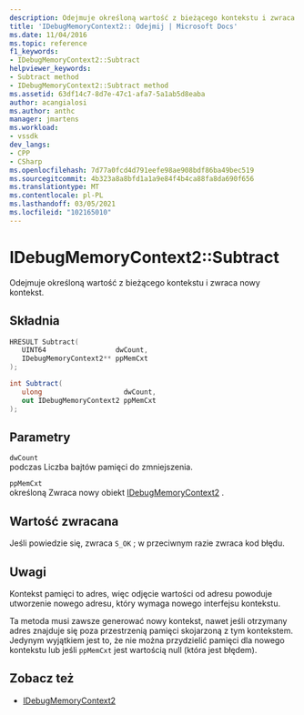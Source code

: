```yaml
---
description: Odejmuje określoną wartość z bieżącego kontekstu i zwraca nowy kontekst.
title: 'IDebugMemoryContext2:: Odejmij | Microsoft Docs'
ms.date: 11/04/2016
ms.topic: reference
f1_keywords:
- IDebugMemoryContext2::Subtract
helpviewer_keywords:
- Subtract method
- IDebugMemoryContext2::Subtract method
ms.assetid: 63df14c7-8d7e-47c1-afa7-5a1ab5d8eaba
author: acangialosi
ms.author: anthc
manager: jmartens
ms.workload:
- vssdk
dev_langs:
- CPP
- CSharp
ms.openlocfilehash: 7d77a0fcd4d791eefe98ae908bdf86ba49bec519
ms.sourcegitcommit: 4b323a8a8bfd1a1a9e84f4b4ca88fa8da690f656
ms.translationtype: MT
ms.contentlocale: pl-PL
ms.lasthandoff: 03/05/2021
ms.locfileid: "102165010"
---
```

# <a name="idebugmemorycontext2subtract"></a>IDebugMemoryContext2::Subtract
Odejmuje określoną wartość z bieżącego kontekstu i zwraca nowy kontekst.

## <a name="syntax"></a>Składnia

```cpp
HRESULT Subtract( 
   UINT64                 dwCount,
   IDebugMemoryContext2** ppMemCxt
);
```

```csharp
int Subtract(
   ulong                    dwCount,
   out IDebugMemoryContext2 ppMemCxt
);
```

## <a name="parameters"></a>Parametry
`dwCount`\
podczas Liczba bajtów pamięci do zmniejszenia.

`ppMemCxt`\
określoną Zwraca nowy obiekt [IDebugMemoryContext2](../../../extensibility/debugger/reference/idebugmemorycontext2.md) .

## <a name="return-value"></a>Wartość zwracana
 Jeśli powiedzie się, zwraca `S_OK` ; w przeciwnym razie zwraca kod błędu.

## <a name="remarks"></a>Uwagi
 Kontekst pamięci to adres, więc odjęcie wartości od adresu powoduje utworzenie nowego adresu, który wymaga nowego interfejsu kontekstu.

 Ta metoda musi zawsze generować nowy kontekst, nawet jeśli otrzymany adres znajduje się poza przestrzenią pamięci skojarzoną z tym kontekstem. Jedynym wyjątkiem jest to, że nie można przydzielić pamięci dla nowego kontekstu lub jeśli `ppMemCxt` jest wartością null (która jest błędem).

## <a name="see-also"></a>Zobacz też
- [IDebugMemoryContext2](../../../extensibility/debugger/reference/idebugmemorycontext2.md)
